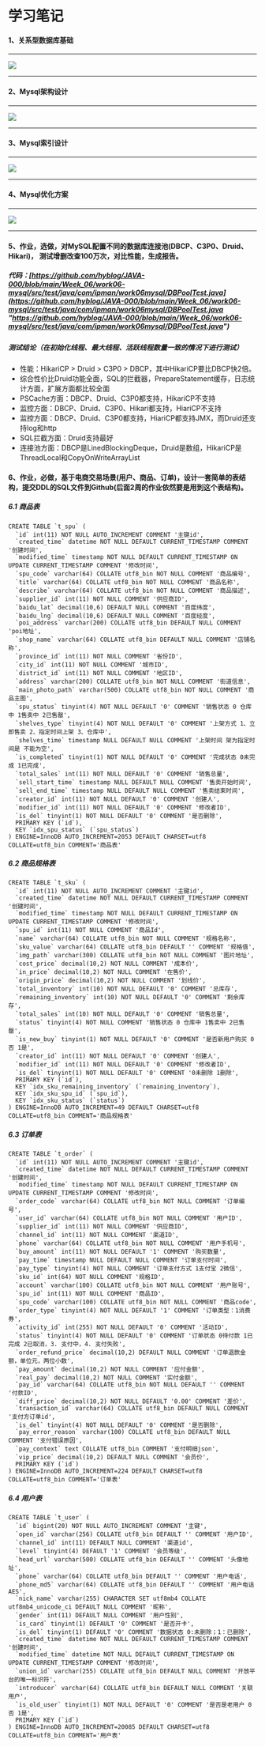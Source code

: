 # 学习笔记

#### 1、关系型数据库基础

------------

![](https://raw.githubusercontent.com/hyblog/JAVA-000/main/Week_06/note/%E5%85%B3%E7%B3%BB%E5%9E%8B%E6%95%B0%E6%8D%AE%E5%BA%93.png)

------------

#### 2、Mysql架构设计

------------

![](https://raw.githubusercontent.com/hyblog/JAVA-000/main/Week_06/note/Mysql%E6%9E%B6%E6%9E%84%E8%AE%BE%E8%AE%A1.png)

------------


#### 3、Mysql索引设计

------------

![](https://raw.githubusercontent.com/hyblog/JAVA-000/main/Week_06/note/Mysql%E7%B4%A2%E5%BC%95%E8%AE%BE%E8%AE%A1.png)

------------

#### 4、Mysql优化方案

------------

![](https://raw.githubusercontent.com/hyblog/JAVA-000/main/Week_06/note/Mysql%E4%BC%98%E5%8C%96.png)

------------

#### 5、作业，选做，对MySQL配置不同的数据库连接池(DBCP、C3P0、Druid、Hikari)， 测试增删改查100万次，对比性能，生成报告。
##### 代码：[https://github.com/hyblog/JAVA-000/blob/main/Week_06/work06-mysql/src/test/java/com/ipman/work06mysql/DBPoolTest.java](https://github.com/hyblog/JAVA-000/blob/main/Week_06/work06-mysql/src/test/java/com/ipman/work06mysql/DBPoolTest.java "https://github.com/hyblog/JAVA-000/blob/main/Week_06/work06-mysql/src/test/java/com/ipman/work06mysql/DBPoolTest.java")
##### 测试结论（在初始化线程、最大线程、活跃线程数量一致的情况下进行测试）
- 性能：HikariCP > Druid > C3P0 > DBCP，其中HikariCP要比DBCP快2倍。
- 综合性价比Druid功能全面，SQL的拦截器，PrepareStatement缓存，日志统计方面，扩展方面都比较全面
- PSCache方面：DBCP、Druid、C3P0都支持，HikariCP不支持
- 监控方面：DBCP、Druid、C3P0、Hikari都支持，HiariCP不支持
- 监控方面：DBCP、Druid、C3P0都支持，HiariCP都支持JMX，而Druid还支持log和http
- SQL拦截方面：Druid支持最好
- 连接池方面：DBCP是LinedBlockingDeque，Druid是数组，HikariCP是ThreadLocal和CopyOnWriteArrayList


#### 6、作业，必做，基于电商交易场景(用户、商品、订单)，设计一套简单的表结构，提交DDL的SQL文件到Github(后面2周的作业依然要是用到这个表结构)。
##### 6.1 商品表
    CREATE TABLE `t_spu` (
      `id` int(11) NOT NULL AUTO_INCREMENT COMMENT '主键id',
      `created_time` datetime NOT NULL DEFAULT CURRENT_TIMESTAMP COMMENT '创建时间',
      `modified_time` timestamp NOT NULL DEFAULT CURRENT_TIMESTAMP ON UPDATE CURRENT_TIMESTAMP COMMENT '修改时间',
      `spu_code` varchar(64) COLLATE utf8_bin NOT NULL COMMENT '商品编号',
      `title` varchar(64) COLLATE utf8_bin NOT NULL COMMENT '商品名称',
      `describe` varchar(64) COLLATE utf8_bin NOT NULL COMMENT '商品描述',
      `supplier_id` int(11) NOT NULL COMMENT '供应商ID',
      `baidu_lat` decimal(10,6) DEFAULT NULL COMMENT '百度纬度',
      `baidu_lng` decimal(10,6) DEFAULT NULL COMMENT '百度经度',
      `poi_address` varchar(200) COLLATE utf8_bin DEFAULT NULL COMMENT 'poi地址',
      `shop_name` varchar(64) COLLATE utf8_bin DEFAULT NULL COMMENT '店铺名称',
      `province_id` int(11) NOT NULL COMMENT '省份ID',
      `city_id` int(11) NOT NULL COMMENT '城市ID',
      `district_id` int(11) NOT NULL COMMENT '地区ID',
      `address` varchar(200) COLLATE utf8_bin NOT NULL COMMENT '街道信息',
      `main_photo_path` varchar(500) COLLATE utf8_bin NOT NULL COMMENT '商品主图',
      `spu_status` tinyint(4) NOT NULL DEFAULT '0' COMMENT '销售状态 0 仓库中 1售卖中 2已售罄',
      `shelves_type` tinyint(4) NOT NULL DEFAULT '0' COMMENT '上架方式 1、立即售卖 2、指定时间上架 3、仓库中',
      `shelves_time` timestamp NULL DEFAULT NULL COMMENT '上架时间 架为指定时间是 不能为空',
      `is_completed` tinyint(1) NOT NULL DEFAULT '0' COMMENT '完成状态 0未完成 1已完成',
      `total_sales` int(11) NOT NULL DEFAULT '0' COMMENT '销售总量',
      `sell_start_time` timestamp NULL DEFAULT NULL COMMENT '售卖开始时间',
      `sell_end_time` timestamp NULL DEFAULT NULL COMMENT '售卖结束时间',
      `creator_id` int(11) NOT NULL DEFAULT '0' COMMENT '创建人',
      `modifier_id` int(11) NOT NULL DEFAULT '0' COMMENT '修改者ID',
      `is_del` tinyint(1) NOT NULL DEFAULT '0' COMMENT '是否删除',
      PRIMARY KEY (`id`),
      KEY `idx_spu_status` (`spu_status`)
    ) ENGINE=InnoDB AUTO_INCREMENT=2053 DEFAULT CHARSET=utf8 COLLATE=utf8_bin COMMENT='商品表'

##### 6.2 商品规格表

    CREATE TABLE `t_sku` (
      `id` int(11) NOT NULL AUTO_INCREMENT COMMENT '主键id',
      `created_time` datetime NOT NULL DEFAULT CURRENT_TIMESTAMP COMMENT '创建时间',
      `modified_time` timestamp NOT NULL DEFAULT CURRENT_TIMESTAMP ON UPDATE CURRENT_TIMESTAMP COMMENT '修改时间',
      `spu_id` int(11) NOT NULL COMMENT '商品Id',
      `name` varchar(64) COLLATE utf8_bin NOT NULL COMMENT '规格名称',
      `sku_value` varchar(64) COLLATE utf8_bin DEFAULT '' COMMENT '规格值',
      `img_path` varchar(300) COLLATE utf8_bin NOT NULL COMMENT '图片地址',
      `cost_price` decimal(10,2) NOT NULL COMMENT '成本价',
      `in_price` decimal(10,2) NOT NULL COMMENT '在售价',
      `origin_price` decimal(10,2) NOT NULL COMMENT '划线价',
      `total_inventory` int(10) NOT NULL DEFAULT '0' COMMENT '总库存',
      `remaining_inventory` int(10) NOT NULL DEFAULT '0' COMMENT '剩余库存',
      `total_sales` int(10) NOT NULL DEFAULT '0' COMMENT '销售总量',
      `status` tinyint(4) NOT NULL COMMENT '销售状态 0 仓库中 1售卖中 2已售罄',
      `is_new_buy` tinyint(1) NOT NULL DEFAULT '0' COMMENT '是否新用户购买 0 否 1是',
      `creator_id` int(11) NOT NULL DEFAULT '0' COMMENT '创建人',
      `modifier_id` int(11) NOT NULL DEFAULT '0' COMMENT '修改者ID',
      `is_del` tinyint(1) NOT NULL DEFAULT '0' COMMENT '0未删除 1删除',
      PRIMARY KEY (`id`),
      KEY `idx_sku_remaining_inventory` (`remaining_inventory`),
      KEY `idx_sku_spu_id` (`spu_id`),
      KEY `idx_sku_status` (`status`)
    ) ENGINE=InnoDB AUTO_INCREMENT=49 DEFAULT CHARSET=utf8 COLLATE=utf8_bin COMMENT='商品规格表'

##### 6.3 订单表
    CREATE TABLE `t_order` (
      `id` int(11) NOT NULL AUTO_INCREMENT COMMENT '主键id',
      `created_time` datetime NOT NULL DEFAULT CURRENT_TIMESTAMP COMMENT '创建时间',
      `modified_time` timestamp NOT NULL DEFAULT CURRENT_TIMESTAMP ON UPDATE CURRENT_TIMESTAMP COMMENT '修改时间',
      `order_code` varchar(64) COLLATE utf8_bin NOT NULL COMMENT '订单编号',
      `user_id` varchar(64) COLLATE utf8_bin NOT NULL COMMENT '用户ID',
      `supplier_id` int(11) NOT NULL COMMENT '供应商ID',
      `channel_id` int(11) NOT NULL COMMENT '渠道ID',
      `phone` varchar(64) COLLATE utf8_bin NOT NULL COMMENT '用户手机号',
      `buy_amount` int(11) NOT NULL DEFAULT '1' COMMENT '购买数量',
      `pay_time` timestamp NULL DEFAULT NULL COMMENT '订单支付时间',
      `pay_type` tinyint(4) NOT NULL COMMENT '订单支付方式 1支付宝 2微信',
      `sku_id` int(64) NOT NULL COMMENT '规格ID',
      `account` varchar(100) COLLATE utf8_bin NOT NULL COMMENT '用户账号',
      `spu_id` int(11) NOT NULL COMMENT '商品ID',
      `spu_code` varchar(100) COLLATE utf8_bin NOT NULL COMMENT '商品code',
      `order_type` tinyint(4) NOT NULL DEFAULT '1' COMMENT '订单类型：1消费券',
      `activity_id` int(255) NOT NULL DEFAULT '0' COMMENT '活动ID',
      `status` tinyint(4) NOT NULL DEFAULT '0' COMMENT '订单状态 0待付款 1已完成 2已取消，3. 支付中，4. 支付失败',
      `order_refund_price` decimal(10,2) DEFAULT NULL COMMENT '订单退款金额，单位元，两位小数',
      `pay_amount` decimal(10,2) NOT NULL COMMENT '应付金额',
      `real_pay` decimal(10,2) NOT NULL COMMENT '实付金额',
      `pay_id` varchar(64) COLLATE utf8_bin NOT NULL DEFAULT '' COMMENT '付款ID',
      `diff_price` decimal(10,2) NOT NULL DEFAULT '0.00' COMMENT '差价',
      `transaction_id` varchar(64) COLLATE utf8_bin DEFAULT NULL COMMENT '支付方订单id',
      `is_del` tinyint(4) NOT NULL DEFAULT '0' COMMENT '是否删除',
      `pay_error_reason` varchar(100) COLLATE utf8_bin DEFAULT NULL COMMENT '支付错误原因',
      `pay_context` text COLLATE utf8_bin COMMENT '支付明细json',
      `vip_price` decimal(10,2) DEFAULT NULL COMMENT '会员价',
      PRIMARY KEY (`id`)
    ) ENGINE=InnoDB AUTO_INCREMENT=224 DEFAULT CHARSET=utf8 COLLATE=utf8_bin COMMENT='订单表'

##### 6.4 用户表
    CREATE TABLE `t_user` (
      `id` bigint(20) NOT NULL AUTO_INCREMENT COMMENT '主键',
      `open_id` varchar(256) COLLATE utf8_bin DEFAULT '' COMMENT '用户ID',
      `channel_id` int(11) DEFAULT NULL COMMENT '渠道id',
      `level` tinyint(4) DEFAULT '1' COMMENT '会员等级',
      `head_url` varchar(500) COLLATE utf8_bin DEFAULT '' COMMENT '头像地址',
      `phone` varchar(64) COLLATE utf8_bin DEFAULT '' COMMENT '用户电话',
      `phone_md5` varchar(64) COLLATE utf8_bin DEFAULT '' COMMENT '用户电话AES',
      `nick_name` varchar(255) CHARACTER SET utf8mb4 COLLATE utf8mb4_unicode_ci DEFAULT NULL COMMENT '昵称',
      `gender` int(11) DEFAULT NULL COMMENT '用户性别',
      `is_card` tinyint(1) DEFAULT '0' COMMENT '是否开卡',
      `is_del` tinyint(1) DEFAULT '0' COMMENT '数据状态 0:未删除；1：已删除',
      `created_time` datetime NOT NULL DEFAULT CURRENT_TIMESTAMP COMMENT '创建时间',
      `modified_time` datetime NOT NULL DEFAULT CURRENT_TIMESTAMP ON UPDATE CURRENT_TIMESTAMP COMMENT '修改时间',
      `union_id` varchar(255) COLLATE utf8_bin DEFAULT NULL COMMENT '开放平台的唯一标识符',
      `introducer` varchar(64) COLLATE utf8_bin DEFAULT NULL COMMENT '关联用户',
      `is_old_user` tinyint(1) NOT NULL DEFAULT '0' COMMENT '是否是老用户 0否 1是',
      PRIMARY KEY (`id`)
    ) ENGINE=InnoDB AUTO_INCREMENT=20085 DEFAULT CHARSET=utf8 COLLATE=utf8_bin COMMENT='用户表'